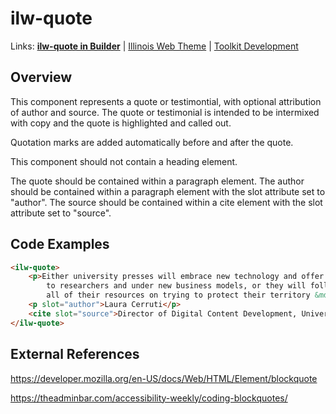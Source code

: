 # ilw-quote

Links: **[ilw-quote in Builder](https://builder3.toolkit.illinois.edu/component/ilw-quote/index.html)** | 
[Illinois Web Theme](https://webtheme.illinois.edu/) | 
[Toolkit Development](https://github.com/web-illinois/toolkit-management)

## Overview

This component represents a quote or testimontial, with optional attribution of author and source. The quote or testimonial is intended to be intermixed with copy and the quote is highlighted and called out.

Quotation marks are added automatically before and after the quote.

This component should not contain a heading element.

The quote should be contained within a paragraph element. The author should be contained within a paragraph element with the slot attribute set to "author". The source should be contained within a cite element with the slot attribute set to "source".

## Code Examples

```html
<ilw-quote>
    <p>Either university presses will embrace new technology and offer scholarly content in new forms
        to researchers and under new business models, or they will follow the music industry and spend
        all of their resources on trying to protect their territory &mdash; unsuccessfully.</p>
    <p slot="author">Laura Cerruti</p>
    <cite slot="source">Director of Digital Content Development, University of California Press, profiled in Against the Grain</cite>
</ilw-quote>
```

## External References

https://developer.mozilla.org/en-US/docs/Web/HTML/Element/blockquote

https://theadminbar.com/accessibility-weekly/coding-blockquotes/